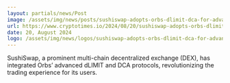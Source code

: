 ```yaml
---
layout: partials/news/Post
image: /assets/img/news/posts/sushiswap-adopts-orbs-dlimit-dca-for-advanced-trading.webp
url: https://www.cryptotimes.io/2024/08/20/sushiswap-adopts-orbs-dlimit-dca-for-advanced-trading/
date: 20, August 2024
logo: /assets/img/news/logos/sushiswap-adopts-orbs-dlimit-dca-for-advanced-trading.webp
---
```


SushiSwap, a prominent multi-chain decentralized exchange (DEX), has integrated Orbs’ advanced dLIMIT and DCA protocols, revolutionizing the trading experience for its users. 
